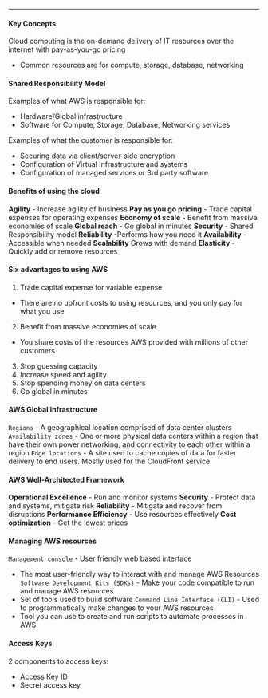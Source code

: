 ***
#### Key Concepts
Cloud computing is the on-demand delivery of IT resources over the internet with pay-as-you-go pricing
* Common resources are for compute, storage, database, networking

#### Shared Responsibility Model
Examples of what AWS is responsible for:
* Hardware/Global infrastructure
* Software for Compute, Storage, Database, Networking services

Examples of what the customer is responsible for:
* Securing data via client/server-side encryption
* Configuration of Virtual Infrastructure and systems
* Configuration of managed services or 3rd party software

#### Benefits of using the cloud
**Agility** - Increase agility of business
**Pay as you go pricing** - Trade capital expenses for operating expenses
**Economy of scale** - Benefit from massive economies of scale
**Global reach** - Go global in minutes
**Security** - Shared Responsibility model
**Reliability** -Performs how you need it
**Availability** - Accessible when needed
**Scalability** Grows with demand
**Elasticity** - Quickly add or remove resources

#### Six advantages to using AWS
1. Trade capital expense for variable expense
* There are no upfront costs to using resources, and you only pay for what you use
2. Benefit from massive economies of scale
* You share costs of the resources AWS provided with millions of other customers
3. Stop guessing capacity
4. Increase speed and agility
7. Stop spending money on data centers
8. Go global in minutes

#### AWS Global Infrastructure
`Regions` - A geographical location comprised of data center clusters
`Availability zones` - One or more physical data centers within a region that have their own power networking, and connectivity to each other within a region
`Edge locations` - A site used to cache copies of data for faster delivery to end users. Mostly used for the CloudFront service

#### AWS Well-Architected Framework
**Operational Excellence** - Run and monitor systems
**Security** - Protect data and systems, mitigate risk
**Reliability** - Mitigate and recover from disruptions
**Performance Efficiency** - Use resources effectively
**Cost optimization** - Get the lowest prices

#### Managing AWS resources
`Management console` - User friendly web based interface
* The most user-friendly way to interact with and manage AWS Resources
`Software Development Kits (SDKs)` - Make your code compatible to run and manage AWS resources
* Set of tools used to build software
`Command Line Interface (CLI)` - Used to programmatically make changes to your AWS resources
* Tool you can use to create and run scripts to automate processes in AWS

#### Access Keys
2 components to access keys:
* Access Key ID
* Secret access key



